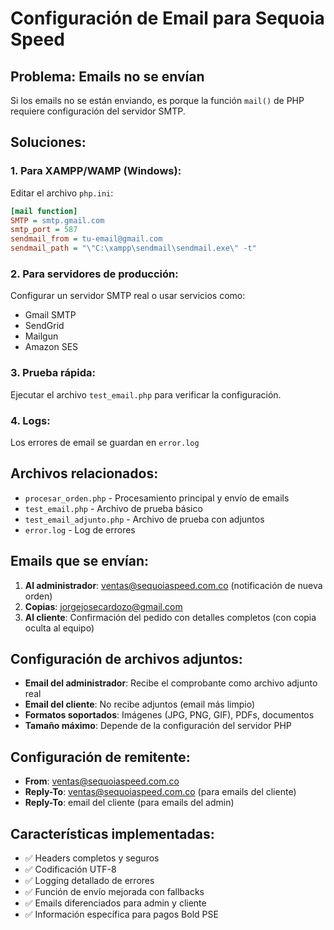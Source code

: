 # Configuración de Email para Sequoia Speed

## Problema: Emails no se envían

Si los emails no se están enviando, es porque la función `mail()` de PHP requiere configuración del servidor SMTP.

## Soluciones:

### 1. Para XAMPP/WAMP (Windows):
Editar el archivo `php.ini`:

```ini
[mail function]
SMTP = smtp.gmail.com
smtp_port = 587
sendmail_from = tu-email@gmail.com
sendmail_path = "\"C:\xampp\sendmail\sendmail.exe\" -t"
```

### 2. Para servidores de producción:
Configurar un servidor SMTP real o usar servicios como:
- Gmail SMTP
- SendGrid
- Mailgun
- Amazon SES

### 3. Prueba rápida:
Ejecutar el archivo `test_email.php` para verificar la configuración.

### 4. Logs:
Los errores de email se guardan en `error.log`

## Archivos relacionados:
- `procesar_orden.php` - Procesamiento principal y envío de emails
- `test_email.php` - Archivo de prueba básico
- `test_email_adjunto.php` - Archivo de prueba con adjuntos
- `error.log` - Log de errores

## Emails que se envían:
1. **Al administrador**: ventas@sequoiaspeed.com.co (notificación de nueva orden)
2. **Copias**: jorgejosecardozo@gmail.com
3. **Al cliente**: Confirmación del pedido con detalles completos (con copia oculta al equipo)

## Configuración de archivos adjuntos:
- **Email del administrador**: Recibe el comprobante como archivo adjunto real
- **Email del cliente**: No recibe adjuntos (email más limpio)
- **Formatos soportados**: Imágenes (JPG, PNG, GIF), PDFs, documentos
- **Tamaño máximo**: Depende de la configuración del servidor PHP

## Configuración de remitente:
- **From**: ventas@sequoiaspeed.com.co
- **Reply-To**: ventas@sequoiaspeed.com.co (para emails del cliente)
- **Reply-To**: email del cliente (para emails del admin)

## Características implementadas:
- ✅ Headers completos y seguros
- ✅ Codificación UTF-8
- ✅ Logging detallado de errores
- ✅ Función de envío mejorada con fallbacks
- ✅ Emails diferenciados para admin y cliente
- ✅ Información específica para pagos Bold PSE
